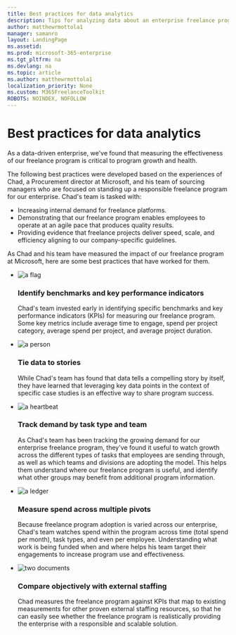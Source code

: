 ```yaml
---
title: Best practices for data analytics
description: Tips for analyzing data about an enterprise freelance program. 
author: matthewrmottola1
manager: samanro
layout: LandingPage
ms.assetid: 
ms.prod: microsoft-365-enterprise
ms.tgt_pltfrm: na
ms.devlang: na
ms.topic: article
ms.author: matthewrmottola1
localization_priority: None 
ms.custom: M365FreelanceToolkit
ROBOTS: NOINDEX, NOFOLLOW
---
```

Best practices for data analytics
=================================

As a data-driven enterprise, we've found that measuring the effectiveness of our freelance program is critical to program growth and health.

The following best practices were developed based on the experiences of Chad, a Procurement director at Microsoft, and his team of sourcing managers who are focused on standing up a responsible freelance program for our enterprise. Chad's team is tasked with:
- Increasing internal demand for freelance platforms.
- Demonstrating that our freelance program enables employees to operate at an agile pace that produces quality results.
- Providing evidence that freelance projects deliver speed, scale, and efficiency aligning to our company-specific guidelines.


As Chad and his team have measured the impact of our freelance program at Microsoft, here are some best practices that have worked for them.

<ul class="panelContent cardsJ">
    <li>
        <div class="cardSize">
            <div class="cardPadding">
                <div class="card">
                    <div class="cardImageOuter">
                        <div class="cardImage">
                            <img src="https://docs.microsoft.com/en-us/office/media/icons/flag-blue.svg" alt="a flag" />
                        </div>
                    </div>
                    <div class="cardText">
                        <h3>Identify benchmarks and key performance indicators</h3>
                        <p>Chad's team invested early in identifying specific benchmarks and key performance indicators (KPIs) for measuring our freelance program. Some key metrics include average time to engage, spend per project category, average spend per project, and average project duration.</p>
                    </div>
                </div>
            </div>
        </div>
    </li>
    <li>
        <div class="cardSize">
            <div class="cardPadding">
                <div class="card">
                    <div class="cardImageOuter">
                        <div class="cardImage">
                            <img src="https://docs.microsoft.com/en-us/office/media/icons/user.svg" alt="a person" />
                        </div>
                    </div>
                    <div class="cardText">
                        <h3>Tie data to stories</h3>
                        <p>While Chad's team has found that data tells a compelling story by itself, they have learned that leveraging key data points in the context of specific case studies is an effective way to share program success.</p>
                    </div>
                </div>
            </div>
        </div>
    </li>
    <li>
        <div class="cardSize">
            <div class="cardPadding">
                <div class="card">
                    <div class="cardImageOuter">
                        <div class="cardImage">
                            <img src="https://docs.microsoft.com/en-us/office/media/icons/health-blue.svg" alt="a heartbeat" />
                        </div>
                    </div>
                    <div class="cardText">
                        <h3>Track demand by task type and team</h3>
                        <p>As Chad's team has been tracking the growing demand for our enterprise freelance program, they've found it useful to watch growth across the different types of tasks that employees are sending through, as well as which teams and divisions are adopting the model. This helps them understand where our freelance program is useful, and identify what other groups may benefit from additional program information.</p>
                    </div>
                </div>
            </div>
        </div>
    </li>
    <li>
        <div class="cardSize">
            <div class="cardPadding">
                <div class="card">
                    <div class="cardImageOuter">
                        <div class="cardImage">
                            <img src="https://docs.microsoft.com/en-us/office/media/icons/usage-report-blue.svg" alt="a ledger" />
                        </div>
                    </div>
                    <div class="cardText">
                        <h3>Measure spend across multiple pivots</h3>
                        <p>Because freelance program adoption is varied across our enterprise, Chad's team watches spend within the program across time (total spend per month), task types, and even per employee. Understanding what work is being funded when and where helps his team target their engagements to increase program use and effectiveness.</p>
                    </div>
                </div>
            </div>
        </div>
    </li>
    <li>
        <div class="cardSize">
            <div class="cardPadding">
                <div class="card">
                    <div class="cardImageOuter">
                        <div class="cardImage">
                            <img src="https://docs.microsoft.com/en-us/office/media/icons/objects-blue.svg" alt="two documents" />
                        </div>
                    </div>
                    <div class="cardText">
                        <h3>Compare objectively with external staffing</h3>
                        <p>Chad measures the freelance program against KPIs that map to existing measurements for other proven external staffing resources, so that he can easily see whether the freelance program is realistically providing the enterprise with a responsible and scalable solution.</p>
                    </div>
                </div>
            </div>
        </div>
    </li>
</ul>
